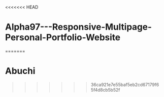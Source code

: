 <<<<<<< HEAD
# Alpha97---Responsive-Multipage-Personal-Portfolio-Website
=======
# Abuchi
>>>>>>> 36ca921e7e55baf5eb2cd67179f65f4d8cb5b52f
